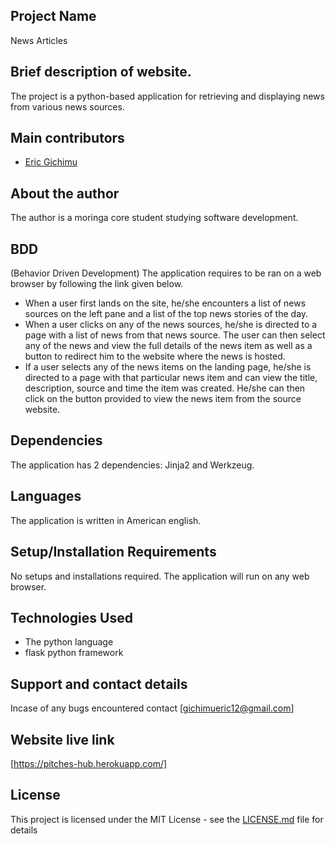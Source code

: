 ## Project Name
 News Articles

## Brief description of website.
The project is a python-based application for retrieving and displaying news from various news sources.

## Main contributors
- [Eric Gichimu](https://github.com/Gichimu)


## About the author
The author is a moringa core student studying software development.

## BDD
(Behavior Driven Development)
The application requires to be ran on a web browser by following the link given below. 
* When a user first lands on the site, he/she encounters a list of news sources on the left pane and a list of the top
news stories of the day.
* When a user clicks on any of the news sources, he/she is directed to a page with a list of news from that news source.
The user can then select any of the news and view the full details of the news item as well as a button to redirect him to 
the website where the news is hosted.
* If a user selects any of the news items on the landing page, he/she is directed to a page with that particular news item
and can view the title, description, source and time the item was created. He/she can then click on the button provided to
view the news item from the source website.

## Dependencies
The application has 2 dependencies: Jinja2 and Werkzeug. 
 
## Languages
The application is written in American english.

## Setup/Installation Requirements
No setups and installations required. The application will run on any web browser.

## Technologies Used
* The python language
* flask python framework



## Support and contact details
 Incase of any bugs encountered contact [gichimueric12@gmail.com]

## Website live link
[https://pitches-hub.herokuapp.com/]

 
 ## License
This project is licensed under the MIT License - see the [LICENSE.md](https://github.com/Gichimu/news-articles/blob/master/LICENCE.md) file for details